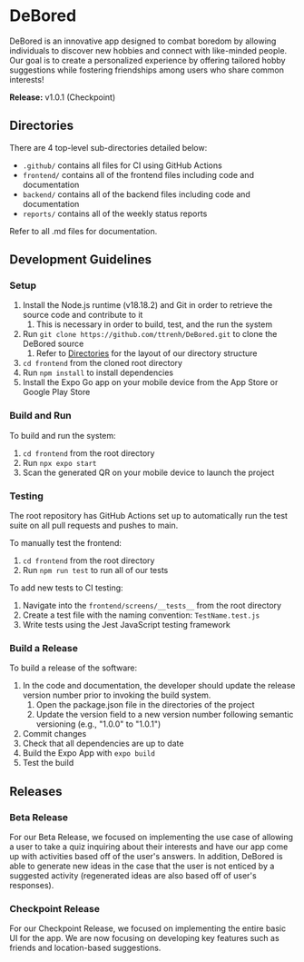 # DeBored

DeBored is an innovative app designed to combat boredom by allowing individuals to discover new hobbies and connect with like-minded people. Our goal is to create a personalized experience by offering tailored hobby suggestions while fostering friendships among users who share common interests!

**Release:** v1.0.1 (Checkpoint)

## Directories

There are 4 top-level sub-directories detailed below:
- `.github/` contains all files for CI using GitHub Actions
- `frontend/` contains all of the frontend files including code and documentation
- `backend/` contains all of the backend files including code and documentation
- `reports/` contains all of the weekly status reports

Refer to all .md files for documentation.

## Development Guidelines 

### Setup 

1. Install the Node.js runtime (v18.18.2) and Git in order to retrieve the source code and contribute to it
      1. This is necessary in order to build, test, and the run the system
2. Run `git clone https://github.com/ttrenh/DeBored.git` to clone the DeBored source
      1. Refer to [Directories](#directories) for the layout of our directory structure
4. `cd frontend` from the cloned root directory
5. Run `npm install` to install dependencies
6. Install the Expo Go app on your mobile device from the App Store or Google Play Store
  
### Build and Run 

To build and run the system: 
1. `cd frontend` from the root directory
2. Run `npx expo start`
3. Scan the generated QR on your mobile device to launch the project

### Testing 

The root repository has GitHub Actions set up to automatically run the test suite on all pull requests and pushes to main. 

To manually test the frontend: 
1. `cd frontend` from the root directory
2. Run `npm run test` to run all of our tests

To add new tests to CI testing: 
1. Navigate into the `frontend/screens/__tests__` from the root directory
2. Create a test file with the naming convention: `TestName.test.js`
3. Write tests using the Jest JavaScript testing framework

### Build a Release 

To build a release of the software:
1. In the code and documentation, the developer should update the release version number prior to invoking the build system.
      1. Open the package.json file in the directories of the project
      2. Update the version field to a new version number following semantic versioning (e.g., "1.0.0" to "1.0.1")
3. Commit changes
4. Check that all dependencies are up to date
5. Build the Expo App with `expo build`
6. Test the build 

## Releases

### Beta Release

For our Beta Release, we focused on implementing the use case of allowing a user to take a quiz inquiring about their interests and have our app come up with activities based off of the user's answers. In addition, DeBored is able to generate new ideas in the case that the user is not enticed by a suggested activity (regenerated ideas are also based off of user's responses).

### Checkpoint Release

For our Checkpoint Release, we focused on implementing the entire basic UI for the app. We are now focusing on developing key features such as friends and location-based suggestions.
